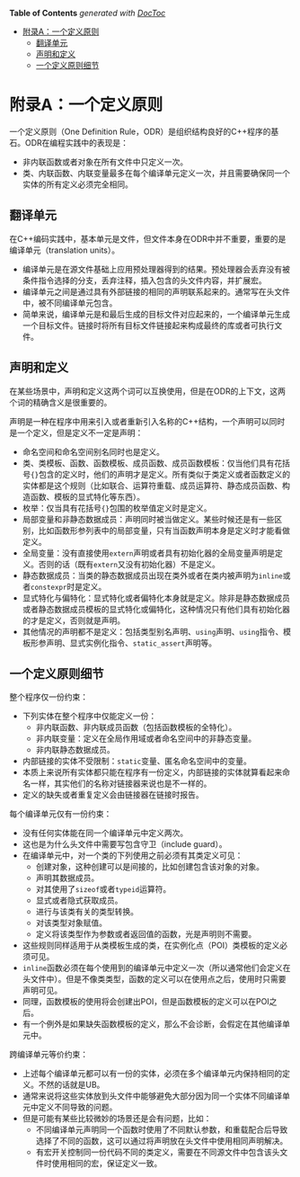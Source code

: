 <!-- START doctoc generated TOC please keep comment here to allow auto update -->
<!-- DON'T EDIT THIS SECTION, INSTEAD RE-RUN doctoc TO UPDATE -->
**Table of Contents**  *generated with [DocToc](https://github.com/thlorenz/doctoc)*

- [附录A：一个定义原则](#%E9%99%84%E5%BD%95a%E4%B8%80%E4%B8%AA%E5%AE%9A%E4%B9%89%E5%8E%9F%E5%88%99)
  - [翻译单元](#%E7%BF%BB%E8%AF%91%E5%8D%95%E5%85%83)
  - [声明和定义](#%E5%A3%B0%E6%98%8E%E5%92%8C%E5%AE%9A%E4%B9%89)
  - [一个定义原则细节](#%E4%B8%80%E4%B8%AA%E5%AE%9A%E4%B9%89%E5%8E%9F%E5%88%99%E7%BB%86%E8%8A%82)

<!-- END doctoc generated TOC please keep comment here to allow auto update -->

# 附录A：一个定义原则

一个定义原则（One Definition Rule，ODR）是组织结构良好的C++程序的基石。ODR在编程实践中的表现是：
- 非内联函数或者对象在所有文件中只定义一次。
- 类、内联函数、内联变量最多在每个编译单元定义一次，并且需要确保同一个实体的所有定义必须完全相同。

## 翻译单元

在C++编码实践中，基本单元是文件，但文件本身在ODR中并不重要，重要的是编译单元（translation units）。
- 编译单元是在源文件基础上应用预处理器得到的结果。预处理器会丢弃没有被条件指令选择的分支，丢弃注释，插入包含的头文件内容，并扩展宏。
- 编译单元之间是通过具有外部链接的相同的声明联系起来的。通常写在头文件中，被不同编译单元包含。
- 简单来说，编译单元是和最后生成的目标文件对应起来的，一个编译单元生成一个目标文件。链接时将所有目标文件链接起来构成最终的库或者可执行文件。

## 声明和定义

在某些场景中，声明和定义这两个词可以互换使用，但是在ODR的上下文，这两个词的精确含义是很重要的。

声明是一种在程序中用来引入或者重新引入名称的C++结构，一个声明可以同时是一个定义，但是定义不一定是声明：
- 命名空间和命名空间别名同时也是定义。
- 类、类模板、函数、函数模板、成员函数、成员函数模板：仅当他们具有花括号`{}`包含的定义时，他们的声明才是定义。所有类似于类定义或者函数定义的实体都是这个规则（比如联合、运算符重载、成员运算符、静态成员函数、构造函数、模板的显式特化等东西）。
- 枚举：仅当具有花括号`{}`包围的枚举值定义时是定义。
- 局部变量和非静态数据成员：声明同时被当做定义。某些时候还是有一些区别，比如函数形参列表中的局部变量，只有当函数声明本身是定义时才能看做定义。
- 全局变量：没有直接使用`extern`声明或者具有初始化器的全局变量声明是定义。否则的话（既有`extern`又没有初始化器）不是定义。
- 静态数据成员：当类的静态数据成员出现在类外或者在类内被声明为`inline`或者`constexpr`时是定义。
- 显式特化与偏特化：显式特化或者偏特化本身就是定义。除非是静态数据成员或者静态数据成员模板的显式特化或偏特化，这种情况只有他们具有初始化器的才是定义，否则就是声明。
- 其他情况的声明都不是定义：包括类型别名声明、`using`声明、`using`指令、模板形参声明、显式实例化指令、`static_assert`声明等。

## 一个定义原则细节

整个程序仅一份约束：
- 下列实体在整个程序中仅能定义一份：
    - 非内联函数、非内联成员函数（包括函数模板的全特化）。
    - 非内联变量：定义在全局作用域或者命名空间中的非静态变量。
    - 非内联静态数据成员。
- 内部链接的实体不受限制：`static`变量、匿名命名空间中的变量。
- 本质上来说所有实体都只能在程序有一份定义，内部链接的实体就算看起来命名一样，其实他们的名称对链接器来说也是不一样的。
- 定义的缺失或者重复定义会由链接器在链接时报告。

每个编译单元仅有一份约束：
- 没有任何实体能在同一个编译单元中定义两次。
- 这也是为什么头文件中需要写包含守卫（include guard）。
- 在编译单元中，对一个类的下列使用之前必须有其类定义可见：
    - 创建对象，这种创建可以是间接的，比如创建包含该对象的对象。
    - 声明其数据成员。
    - 对其使用了`sizeof`或者`typeid`运算符。
    - 显式或者隐式获取成员。
    - 进行与该类有关的类型转换。
    - 对该类型对象赋值。
    - 定义将该类型作为参数或者返回值的函数，光是声明则不需要。
- 这些规则同样适用于从类模板生成的类，在实例化点（POI）类模板的定义必须可见。
- `inline`函数必须在每个使用到的编译单元中定义一次（所以通常他们会定义在头文件中）。但是不像类类型，函数的定义可以在使用点之后，使用时只需要声明可见。
- 同理，函数模板的使用将会创建出POI，但是函数模板的定义可以在POI之后。
- 有一个例外是如果缺失函数模板的定义，那么不会诊断，会假定在其他编译单元中。

跨编译单元等价约束：
- 上述每个编译单元都可以有一份的实体，必须在多个编译单元内保持相同的定义。不然的话就是UB。
- 通常来说将这些实体放到头文件中能够避免大部分因为同一个实体不同编译单元中定义不同导致的问题。
- 但是可能有某些比较微妙的场景还是会有问题，比如：
    - 不同编译单元声明同一个函数时使用了不同默认参数，和重载配合后导致选择了不同的函数，这可以通过将声明放在头文件中使用相同声明解决。
    - 有宏开关控制同一份代码不同的类定义，需要在不同源文件中包含该头文件时使用相同的宏，保证定义一致。

